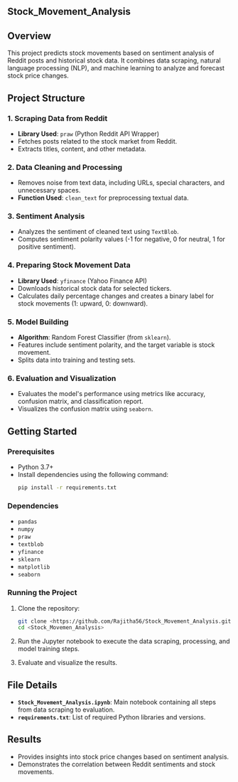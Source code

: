 ## Stock_Movement_Analysis

## Overview
This project predicts stock movements based on sentiment analysis of Reddit posts and historical stock data. It combines data scraping, natural language processing (NLP), and machine learning to analyze and forecast stock price changes.

## Project Structure

### 1. Scraping Data from Reddit
- **Library Used**: `praw` (Python Reddit API Wrapper)
- Fetches posts related to the stock market from Reddit.
- Extracts titles, content, and other metadata.

### 2. Data Cleaning and Processing
- Removes noise from text data, including URLs, special characters, and unnecessary spaces.
- **Function Used**: `clean_text` for preprocessing textual data.

### 3. Sentiment Analysis
- Analyzes the sentiment of cleaned text using `TextBlob`.
- Computes sentiment polarity values (-1 for negative, 0 for neutral, 1 for positive sentiment).

### 4. Preparing Stock Movement Data
- **Library Used**: `yfinance` (Yahoo Finance API)
- Downloads historical stock data for selected tickers.
- Calculates daily percentage changes and creates a binary label for stock movements (1: upward, 0: downward).

### 5. Model Building
- **Algorithm**: Random Forest Classifier (from `sklearn`).
- Features include sentiment polarity, and the target variable is stock movement.
- Splits data into training and testing sets.

### 6. Evaluation and Visualization
- Evaluates the model's performance using metrics like accuracy, confusion matrix, and classification report.
- Visualizes the confusion matrix using `seaborn`.

## Getting Started

### Prerequisites
- Python 3.7+
- Install dependencies using the following command:
  ```bash
  pip install -r requirements.txt
  ```

### Dependencies
- `pandas`
- `numpy`
- `praw`
- `textblob`
- `yfinance`
- `sklearn`
- `matplotlib`
- `seaborn`

### Running the Project
1. Clone the repository:
   ```bash
   git clone <https://github.com/Rajitha56/Stock_Movement_Analysis.git>
   cd <Stock_Movemen_Analysis>
   ```

2. Run the Jupyter notebook to execute the data scraping, processing, and model training steps.

3. Evaluate and visualize the results.

## File Details
- **`Stock_Movement_Analysis.ipynb`**: Main notebook containing all steps from data scraping to evaluation.
- **`requirements.txt`**: List of required Python libraries and versions.

## Results
- Provides insights into stock price changes based on sentiment analysis.
- Demonstrates the correlation between Reddit sentiments and stock movements.
